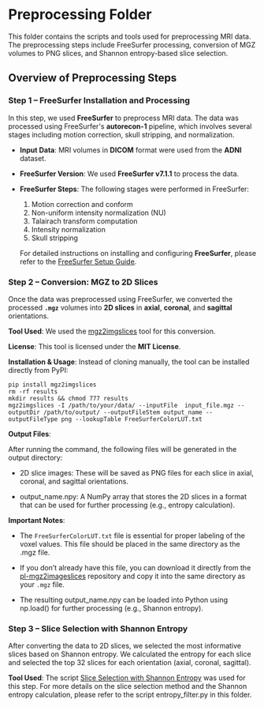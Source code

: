 # Preprocessing Folder

This folder contains the scripts and tools used for preprocessing MRI data. The preprocessing steps include FreeSurfer processing, conversion of MGZ volumes to PNG slices, and Shannon entropy-based slice selection.

## Overview of Preprocessing Steps

### Step 1 – FreeSurfer Installation and Processing

In this step, we used **FreeSurfer** to preprocess MRI data. The data was processed using FreeSurfer's **autorecon-1** pipeline, which involves several stages including motion correction, skull stripping, and normalization.

- **Input Data**: MRI volumes in **DICOM** format were used from the **ADNI** dataset.
- **FreeSurfer Version**: We used **FreeSurfer v7.1.1** to process the data.
- **FreeSurfer Steps**: The following stages were performed in FreeSurfer:
  1. Motion correction and conform
  2. Non-uniform intensity normalization (NU)
  3. Talairach transform computation
  4. Intensity normalization
  5. Skull stripping

  For detailed instructions on installing and configuring **FreeSurfer**, please refer to the [FreeSurfer Setup Guide](freesurfer.md).

### Step 2 – Conversion: MGZ to 2D Slices

Once the data was preprocessed using FreeSurfer, we converted the processed **`.mgz`** volumes into **2D slices** in **axial**, **coronal**, and **sagittal** orientations. 

**Tool Used**: We used the [mgz2imgslices](https://github.com/FNNDSC/mgz2imgslices) tool for this conversion.

**License**: This tool is licensed under the **MIT License**.

**Installation & Usage**:
  Instead of cloning manually, the tool can be installed directly from PyPI: 
  ```
  pip install mgz2imgslices
  rm -rf results
  mkdir results && chmod 777 results
  mgz2imgslices -I /path/to/your/data/ --inputFile  input_file.mgz --outputDir /path/to/output/ --outputFileStem output_name --outputFileType png --lookupTable FreeSurferColorLUT.txt
```

**Output Files**:

After running the command, the following files will be generated in the output directory:

- 2D slice images: These will be saved as PNG files for each slice in axial, coronal, and sagittal orientations.

- output_name.npy: A NumPy array that stores the 2D slices in a format that can be used for further processing (e.g., entropy calculation).

**Important Notes**:

- The `FreeSurferColorLUT.txt` file is essential for proper labeling of the voxel values. This file should be placed in the same directory as the .mgz file.

- If you don’t already have this file, you can download it directly from the [pl-mgz2imageslices](https://github.com/FNNDSC/pl-mgz2imageslices) repository and copy it into the same directory as your `.mgz` file.

- The resulting output_name.npy can be loaded into Python using np.load() for further processing (e.g., Shannon entropy).


### Step 3 – Slice Selection with Shannon Entropy
After converting the data to 2D slices, we selected the most informative slices based on Shannon entropy. We calculated the entropy for each slice and selected the top 32 slices for each orientation (axial, coronal, sagittal).

**Tool Used**: The script [Slice Selection with Shannon Entropy](entropy_filter.py) was used for this step.
For more details on the slice selection method and the Shannon entropy calculation, please refer to the script entropy_filter.py in this folder.
